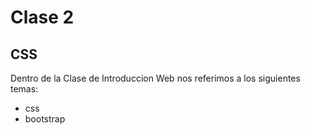 # Clase 2

## CSS

Dentro de la Clase de Introduccion Web nos referimos a los siguientes temas:

- css
- bootstrap
